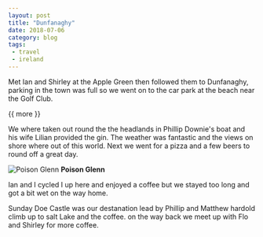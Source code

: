 ```yaml
---
layout: post
title: "Dunfanaghy"
date: 2018-07-06
category: blog
tags:
 - travel 
 - ireland
---
```


<!--start excerpt-->

Met Ian and Shirley at the Apple Green then followed them to Dunfanaghy, parking in the town was full so we went on to the car park at the beach near the Golf Club.

{{ more }}

We where taken out round the the headlands in Phillip Downie's boat and his wife Lilian provided the gin. The weather was fantastic and the views on shore where out of this world. Next we went for a pizza and a few beers to round off a great day.

![Poison Glenn](/images/2018/2018-07-06-dunfanaghy.jpg) **Poison Glenn**

Ian and I cycled I up here and enjoyed a coffee but we stayed too long and got a bit wet on the way home.

Sunday Doe Castle was our destanation lead by Phillip and Matthew hardold climb up to salt Lake and the coffee. on the way back we meet up with Flo and Shirley for more coffee.
